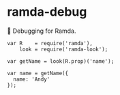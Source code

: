 # ramda-debug
:ram: Debugging for Ramda.

```
var R    = require('ramda'),
    look = require('ramda-look');

var getName = look(R.prop)('name');

var name = getName({
  name: 'Andy'
});
```
